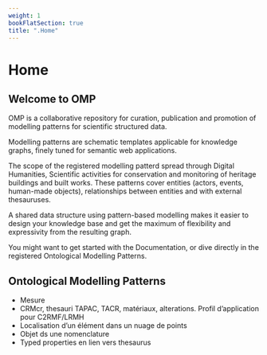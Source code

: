 ```yaml
---
weight: 1
bookFlatSection: true
title: ".Home"
---
```


# Home

## Welcome to OMP

OMP is a collaborative repository for curation, publication and promotion of modelling patterns for scientific structured data.

Modelling patterns are schematic templates applicable for knowledge graphs, finely tuned for semantic web applications.

The scope of the registered modelling patterd spread through Digital Humanities, Scientific activities for conservation and monitoring of heritage buildings and built works. These patterns cover entities (actors, events, human-made objects), relationships between entities and with external thesauruses.

A shared data structure using pattern-based modelling makes it easier to design your knowledge base and get the maximum of flexibility and expressivity from the resulting graph.

You might want to get started with the Documentation, or dive directly in the registered Ontological Modelling Patterns.

## Ontological Modelling Patterns
+ Mesure
+ CRMcr, thesauri TAPAC, TACR, matériaux, alterations. Profil d’application pour C2RMF/LRMH
+ Localisation d’un élément dans un nuage de points
+ Objet ds une nomenclature
+ Typed properties en lien vers thesaurus
